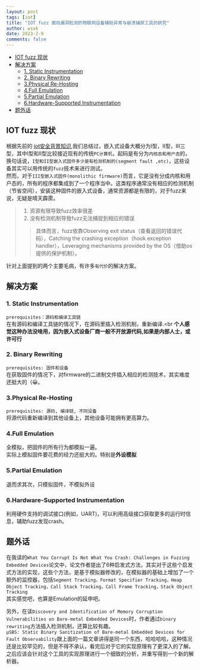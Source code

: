 ```yaml
---
layout: post
tags: [iot]
title: "IOT fuzz 面向漏洞检测的物联网设备辅助异常与崩溃捕获工具的研究"
author: wsxk
date: 2023-2-9
comments: false
---
```


- [IOT fuzz 现状](#iot-fuzz-现状)
- [解决方案](#解决方案)
  - [1. Static Instrumentation](#1-static-instrumentation)
  - [2. Binary Rewriting](#2-binary-rewriting)
  - [3.Physical Re-Hosting](#3physical-re-hosting)
  - [4.Full Emulation](#4full-emulation)
  - [5.Partial Emulation](#5partial-emulation)
  - [6.Hardware-Supported Instrumentation](#6hardware-supported-instrumentation)
- [题外话](#题外话)


## IOT fuzz 现状<br>
根据先前的 [iot安全背景知识](https://wsxk.github.io/iot%E5%85%A5%E9%97%A8%E4%B8%80/),我们总结过，嵌入式设备大概分为I型，II型，III三型，其中I型和II型比较接近现有的传统`PC计算机`，起码是有分为`内核态和用户态`的，换句话说，`I型和II型嵌入式固件多少是有检测机制的(segment fault ,etc)`，这些设备其实可以用传统的`fuzz`技术来进行测试。<br>
然而，对于`III型嵌入式固件(monolithic firmware)`而言，它是没有分成内核和用户态的，所有的程序都集成到了一个程序当中。这类程序通常没有相应的检测机制（节省空间），安装这种固件的嵌入式设备，通常资源都是有限的，对于fuzz来说，无疑是晴天霹雳。<br>
> 1. 资源有限导致fuzz效率很差
> 2. 没有检测机制导致fuzz无法捕捉到相应的错误
> > 具体而言，fuzz依靠Observing exit status（查看返回的错误代码），Catching the crashing exception（hook exception handler），Leveraging mechanisms provided by the OS（借助os提供的保护机制）。

针对上面提到的两个主要毛病，有许多`有代价`的解决方案。

## 解决方案<br>
### 1. Static Instrumentation<br>
`prerequisites：源码和编译工具链`<br>
在有源码和编译工具链的情况下，在源码里插入检测机制，重新编译.<br
**个人感觉这种办法没啥用，因为嵌入式设备厂商一般不开放源代码,如果是内部人士，或许可行**<br>

### 2. Binary Rewriting<br>
`prerequisites: 固件和设备`<br>
在获取固件的情况下，对firmware的二进制文件插入相应的检测技术，其实难度还挺大的（😀。<br>

### 3.Physical Re-Hosting<br>
`prerequisites: 源码, 编译链, 不同设备`<br>
将源代码重新编译到其他设备上，其他设备可能拥有更高算力。<br>

### 4.Full Emulation<br>
全模拟，把固件的所有行为都模拟一遍。<br>
实际上模拟固件要花费的经力还挺大的。特别是**外设模拟**<br>

### 5.Partial Emulation<br>
退而求其次，只模拟固件，不模拟外设<br>

### 6.Hardware-Supported Instrumentation<br>
利用硬件支持的调试接口(例如，UART)，可以利用高级接口获取更多的运行时信息，辅助fuzz发现crash。<br>

## 题外话<br>
在我读的`What You Corrupt Is Not What You Crash: Challenges in Fuzzing Embedded Devices`论文中，论文作者提出了6种启发式方法，其实对于这些个启发式方法的实现，这些个方法，是基于模拟器修改的，在模拟器的基础上增加了一个额外的监控器，包括`Segment Tracking，Format Specifier Tracking，Heap Object Tracking，Call Stack Tracking，Call Frame Tracking，Stack Object Tracking`<br>
其实感觉吧，也算是Emulation的延申吧。

另外，在读`Discovery and Identification of Memory Corruption Vulnerabilities on Bare-metal Embedded Devices`时，作者通过`binary rewriting`方法插入检测机制，还算比较有趣。<br>
`µSBS: Static Binary Sanitization of Bare-metal Embedded Devices for Fault Observability`跟上面的一篇文章讲得是同一个东西，哈哈哈哈，这种情况还是比较罕见的，但是不得不承认，看完后对于它的实现原理有了更深入的了解。<br>
之后应该会针对这个工具的实现原理进行一个细致的分析，并重写得到一个新的解析器。<br>


